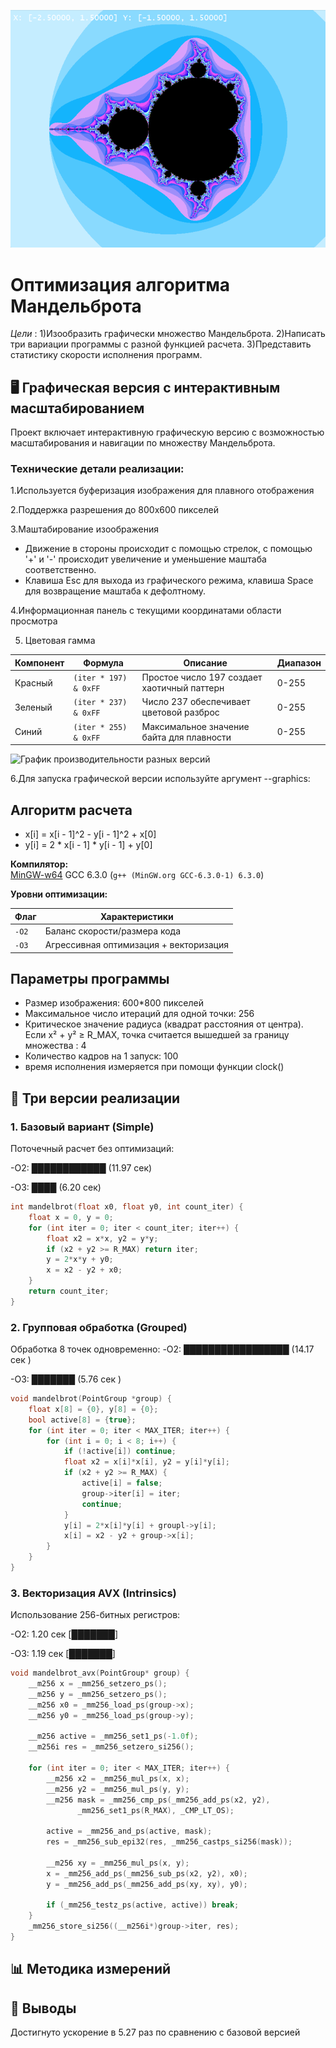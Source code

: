 
![График производительности разных версий](Mandelbrot.png)


# Оптимизация алгоритма Мандельброта
*Цели* : 
     1)Изообразить графически множество Мандельброта.
     2)Написать три вариации программы с разной функцией расчета.
     3)Представить статистику скорости исполнения программ.

## 🖥️ Графическая версия с интерактивным масштабированием
Проект включает интерактивную графическую версию с возможностью масштабирования и навигации по множеству Мандельброта. 
 ### Технические детали реализации:

1.Используется буферизация изображения для плавного отображения

2.Поддержка разрешения до 800x600 пикселей

3.Маштабирование изоображения 
- Движение в стороны происходит с помощью стрелок, c помощью '+' и '-' происходит увеличение и уменьшение маштаба соответственно.
- Клавиша Esc для выхода из графического режима, клавиша Space для возвращение маштаба к дефолтному.

4.Информационная панель с текущими координатами области просмотра

5. Цветовая гамма

| Компонент | Формула               | Описание                                  | Диапазон |
|-----------|-----------------------|-------------------------------------------|----------|
| Красный   | `(iter * 197) & 0xFF` | Простое число 197 создает хаотичный паттерн | 0-255    |
| Зеленый   | `(iter * 237) & 0xFF` | Число 237 обеспечивает цветовой разброс    | 0-255    |
| Синий     | `(iter * 255) & 0xFF` | Максимальное значение байта для плавности  | 0-255    |

![График производительности разных версий](СloseImg.png)



6.Для запуска графической версии используйте аргумент --graphics:




## Алгоритм расчета 
- x[i] = x[i - 1]^2 - y[i - 1]^2 + x[0]
- y[i] = 2 * x[i - 1] * y[i - 1] + y[0]

  
**Компилятор:**  
[MinGW-w64](https://www.mingw-w64.org/) GCC 6.3.0 (`g++ (MinGW.org GCC-6.3.0-1) 6.3.0`)

**Уровни оптимизации:**


| Флаг       | Характеристики                                     |     
|------------|----------------------------------------------------|
| `-O2`      | Баланс скорости/размера кода                       | 
| `-O3`      | Агрессивная оптимизация + векторизация             | 


## Параметры программы
- Размер изображения: 600*800 пикселей
- Максимальное число итераций для одной точки: 256
- Критическое значение радиуса (квадрат расстояния от центра). Если x² + y² ≥ R_MAX, точка считается вышедшей за границу множества : 4
- Количество кадров на 1 запуск: 100
- время исполнения измеряется при помощи функции clock()
  
## 🚀 Три версии реализации
### 1. Базовый вариант (Simple)

Поточечный расчет без оптимизаций:

-O2: ████████████  (11.97 сек)

-O3: ████          (6.20 сек)

```c
int mandelbrot(float x0, float y0, int count_iter) {
    float x = 0, y = 0;
    for (int iter = 0; iter < count_iter; iter++) {
        float x2 = x*x, y2 = y*y;
        if (x2 + y2 >= R_MAX) return iter;
        y = 2*x*y + y0;
        x = x2 - y2 + x0;
    }
    return count_iter;
}
```
### 2. Групповая обработка (Grouped)

Обработка 8 точек одновременно:
-O2:   █████████████████ (14.17 сек )

-O3:   ███████           (5.76 сек  )
```c
void mandelbrot(PointGroup *group) {
    float x[8] = {0}, y[8] = {0};
    bool active[8] = {true};
    for (int iter = 0; iter < MAX_ITER; iter++) {
        for (int i = 0; i < 8; i++) {
            if (!active[i]) continue;
            float x2 = x[i]*x[i], y2 = y[i]*y[i];
            if (x2 + y2 >= R_MAX) {
                active[i] = false;
                group->iter[i] = iter;
                continue;
            }
            y[i] = 2*x[i]*y[i] + groupl->y[i];
            x[i] = x2 - y2 + group->x[i];
        }
    }
}
```
### 3. Векторизация AVX (Intrinsics)
Использование 256-битных регистров:

-O2:  1.20  сек [███████]

-O3:  1.19  сек [███████]

```c
void mandelbrot_avx(PointGroup* group) {
    __m256 x = _mm256_setzero_ps();
    __m256 y = _mm256_setzero_ps();
    __m256 x0 = _mm256_load_ps(group->x);
    __m256 y0 = _mm256_load_ps(group->y);
    
    __m256 active = _mm256_set1_ps(-1.0f);
    __m256i res = _mm256_setzero_si256();
    
    for (int iter = 0; iter < MAX_ITER; iter++) {
        __m256 x2 = _mm256_mul_ps(x, x);
        __m256 y2 = _mm256_mul_ps(y, y);
        __m256 mask = _mm256_cmp_ps(_mm256_add_ps(x2, y2), 
               _mm256_set1_ps(R_MAX), _CMP_LT_OS);
        
        active = _mm256_and_ps(active, mask);
        res = _mm256_sub_epi32(res, _mm256_castps_si256(mask));
        
        __m256 xy = _mm256_mul_ps(x, y);
        x = _mm256_add_ps(_mm256_sub_ps(x2, y2), x0);
        y = _mm256_add_ps(_mm256_add_ps(xy, xy), y0);
        
        if (_mm256_testz_ps(active, active)) break;
    }
    _mm256_store_si256((__m256i*)group->iter, res);
}
```
## 📊 Методика измерений 









## 📌 Выводы
Достигнуто ускорение в 5.27 раз по сравнению с базовой версией


